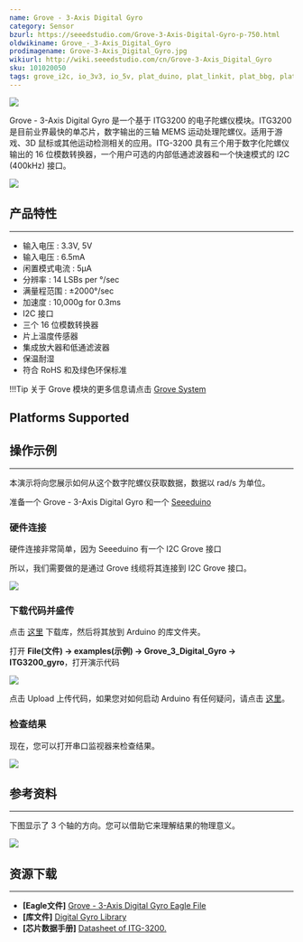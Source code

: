 ```yaml
---
name: Grove - 3-Axis Digital Gyro
category: Sensor
bzurl: https://seeedstudio.com/Grove-3-Axis-Digital-Gyro-p-750.html
oldwikiname: Grove_-_3-Axis_Digital_Gyro
prodimagename: Grove-3-Axis_Digital_Gyro.jpg
wikiurl: http://wiki.seeedstudio.com/cn/Grove-3-Axis_Digital_Gyro
sku: 101020050
tags: grove_i2c, io_3v3, io_5v, plat_duino, plat_linkit, plat_bbg, plat_wio
---
```


![](https://raw.githubusercontent.com/SeeedDocument/Grove-3-Axis_Digital_Gyro/master/img/Grove-3-Axis_Digital_Gyro.jpg)

Grove - 3-Axis Digital Gyro 是一个基于 ITG3200 的电子陀螺仪模块。ITG3200 是目前业界最快的单芯片，数字输出的三轴 MEMS 运动处理陀螺仪。适用于游戏、3D 鼠标或其他运动检测相关的应用。ITG-3200 具有三个用于数字化陀螺仪输出的 16 位模数转换器，一个用户可选的内部低通滤波器和一个快速模式的 I2C (400kHz) 接口。

[![](https://github.com/SeeedDocument/wiki_chinese/raw/master/docs/images/click_to_buy.PNG)](https://item.taobao.com/item.htm?spm=a230r.1.14.16.77e6a58cFyJ8YW&id=45483246815&ns=1&abbucket=1#detail)

## 产品特性
--------

-   输入电压 : 3.3V, 5V
-   输入电压 : 6.5mA
-   闲置模式电流 : 5μA
-   分辨率 : 14 LSBs per °/sec
-   满量程范围 : ±2000°/sec
-   加速度 : 10,000g for 0.3ms
-   I2C 接口
-   三个 16 位模数转换器
-   片上温度传感器
-   集成放大器和低通滤波器
-   保温耐湿
-   符合 RoHS 和及绿色环保标准

!!!Tip
    关于 Grove 模块的更多信息请点击 [Grove System](http://wiki.seeedstudio.com/cn/Grove_System/)

Platforms Supported
-------------------

## 操作示例
-------------

本演示将向您展示如何从这个数字陀螺仪获取数据，数据以 rad/s 为单位。

准备一个 Grove - 3-Axis Digital Gyro 和一个 [Seeeduino](https://item.taobao.com/item.htm?spm=a230r.1.14.41.5b62a1c0aCA5Q9&id=45721222112&ns=1&abbucket=1#detail)

### 硬件连接

硬件连接非常简单，因为 Seeeduino 有一个 I2C Grove 接口

所以，我们需要做的是通过 Grove 线缆将其连接到 I2C Grove 接口。

![](https://raw.githubusercontent.com/SeeedDocument/Grove-3-Axis_Digital_Gyro/master/img/Grove-3-Axis_Digital_Gyro_Hardware.JPG)

### 下载代码并盛传

点击 [这里](https://github.com/Seeed-Studio/Grove_3_Axis_Digital_Gyro/) 下载库，然后将其放到 Arduino 的库文件夹。

打开 **File(文件) -> examples(示例) -> Grove_3_Digital_Gyro -> ITG3200_gyro**，打开演示代码

![](https://raw.githubusercontent.com/SeeedDocument/Grove-3-Axis_Digital_Gyro/master/img/ITG3200_gyro_ArduinoIde.jpg)

点击 Upload 上传代码，如果您对如何启动 Arduino 有任何疑问，请点击 [这里](/Getting_Started_with_Seeeduino)。

### 检查结果

现在，您可以打开串口监视器来检查结果。

![](https://raw.githubusercontent.com/SeeedDocument/Grove-3-Axis_Digital_Gyro/master/img/Grove-3-Axis_Digital_Gyro_SerialDta.jpg)

## 参考资料
---------

下图显示了 3 个轴的方向。您可以借助它来理解结果的物理意义。

![](https://raw.githubusercontent.com/SeeedDocument/Grove-3-Axis_Digital_Gyro/master/img/Gyro_Reference_1.jpg)

## 资源下载
---------

-   **[Eagle文件]** [Grove - 3-Axis Digital Gyro Eagle File](https://raw.githubusercontent.com/SeeedDocument/Grove-3-Axis_Digital_Gyro/master/res/Grove-3-Axis_Digital_Gyro_Eagle_File.zip)
-   **[库文件]** [Digital Gyro Library](https://github.com/Seeed-Studio/Grove_3_Axis_Digital_Gyro)
-   **[芯片数据手册]** [Datasheet of ITG-3200.](https://raw.githubusercontent.com/SeeedDocument/Grove-3-Axis_Digital_Gyro/master/res/ITG-3200.pdf)


<!-- This Markdown file was created from http://www.seeedstudio.com/wiki/Grove_-_3-Axis_Digital_Gyro -->
